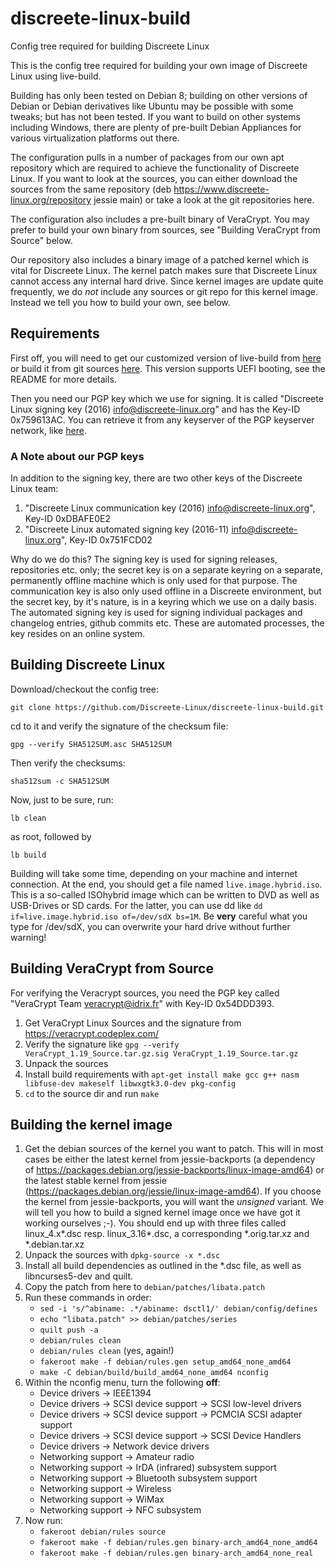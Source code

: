# discreete-linux-build
Config tree required for building Discreete Linux

This is the config tree required for building your own image of Discreete Linux using live-build.

Building has only been tested on Debian 8; building on other versions of Debian or Debian derivatives like Ubuntu 
may be possible with some tweaks; but has not been tested. If you want to build on other systems including Windows, 
there are plenty of pre-built Debian Appliances for various virtualization platforms out there.

The configuration pulls in a number of packages from our own apt repository which are required to achieve the
functionality of Discreete Linux. If you want to look at the sources, you can either download the sources from
the same repository (deb https://www.discreete-linux.org/repository jessie main) or take a look at the git repositories here.

The configuration also includes a pre-built binary of VeraCrypt. You may prefer to build your own binary from sources,
see "Building VeraCrypt from Source" below.

Our repository also includes a binary image of a patched kernel which is vital for Discreete Linux. The kernel patch makes 
sure that Discreete Linux cannot access any internal hard drive. Since kernel images are update quite frequently, 
we do *not* include any sources or git repo for this kernel image. Instead we tell you how to build your own, see below. 

## Requirements

First off, you will need to get our customized version of live-build from 
[here](https://www.discreete-linux.org/repository/pool/main/l/live-build/live-build_20160105dsctl1_all.deb)
or build it from git sources [here](https://github.com/Discreete-Linux/live-build). This version supports
UEFI booting, see the README for more details.

Then you need our PGP key which we use for signing. It is called "Discreete Linux signing key (2016) <info@discreete-linux.org>" and has the Key-ID 0x759613AC. You can retrieve it from any keyserver of the PGP keyserver network, like [here](https://pgp.mit.edu/pks/lookup?op=get&search=0xBA146BB0759613AC).

### A Note about our PGP keys

In addition to the signing key, there are two other keys of the Discreete Linux team:

1. "Discreete Linux communication key (2016) <info@discreete-linux.org>", Key-ID 0xDBAFE0E2
2. "Discreete Linux automated signing key (2016-11) <info@discreete-linux.org>", Key-ID 0x751FCD02

Why do we do this? The signing key is used for signing releases, repositories etc. only; the secret key is on a separate keyring on a separate, permanently offline machine which is only used for that purpose. The communication key is also only used offline in a Discreete environment, but the secret key, by it's nature, is in a keyring which we use on a daily basis. The automated signing key is used for signing individual packages and changelog entries, github commits etc. These are automated processes, the key resides on an online system.

## Building Discreete Linux

Download/checkout the config tree:

`git clone https://github.com/Discreete-Linux/discreete-linux-build.git`

cd to it and verify the signature of the checksum file:

`gpg --verify SHA512SUM.asc SHA512SUM`

Then verify the checksums:

`sha512sum -c SHA512SUM`

Now, just to be sure, run:

`lb clean`

as root, followed by

`lb build`

Building will take some time, depending on your machine and internet connection. At the end, you should get a file named
`live.image.hybrid.iso`. This is a so-called ISOhybrid image which can be written to DVD as well as USB-Drives or SD cards.
For the latter, you can use dd like
`dd if=live.image.hybrid.iso of=/dev/sdX bs=1M`.
Be **very** careful what you type for /dev/sdX, you can overwrite your hard drive without further warning!

## Building VeraCrypt from Source

For verifying the Veracrypt sources, you need the PGP key called "VeraCrypt Team <veracrypt@idrix.fr>" with Key-ID 0x54DDD393.

1. Get VeraCrypt Linux Sources and the signature from https://veracrypt.codeplex.com/
2. Verify the signature like `gpg --verify VeraCrypt_1.19_Source.tar.gz.sig VeraCrypt_1.19_Source.tar.gz`
3. Unpack the sources
4. Install build requirements with
`apt-get install make gcc g++ nasm libfuse-dev makeself libwxgtk3.0-dev pkg-config`
5. `cd` to the source dir and run `make`

## Building the kernel image

1. Get the debian sources of the kernel you want to patch. This will in most cases be either the latest kernel 
from jessie-backports (a dependency of https://packages.debian.org/jessie-backports/linux-image-amd64) or the latest
stable kernel from jessie (https://packages.debian.org/jessie/linux-image-amd64). If you choose the kernel 
from jessie-backports, you will want the *unsigned* variant. We will tell you how to build a signed kernel image once
we have got it working ourselves ;-). You should end up with three files called linux_4.x*.dsc resp. linux_3.16*.dsc,
a corresponding *.orig.tar.xz and *.debian.tar.xz
2. Unpack the sources with `dpkg-source -x *.dsc`
3. Install all build dependencies as outlined in the *.dsc file, as well as libncurses5-dev and quilt.
4. Copy the patch from here to `debian/patches/libata.patch`
5. Run these commands in order:
   * `sed -i 's/^abiname: .*/abiname: dsctl1/' debian/config/defines`
   * `echo "libata.patch" >> debian/patches/series`
   * `quilt push -a`
   * `debian/rules clean`
   * `debian/rules clean` (yes, again!)
   * `fakeroot make -f debian/rules.gen setup_amd64_none_amd64`
   * `make -C debian/build/build_amd64_none_amd64 nconfig`
6. Within the nconfig menu, turn the following **off**:
   * Device drivers -> IEEE1394
   * Device drivers -> SCSI device support -> SCSI low-level drivers 
   * Device drivers -> SCSI device support -> PCMCIA SCSI adapter support
   * Device drivers -> SCSI device support -> SCSI Device Handlers
   * Device drivers -> Network device drivers
   * Networking support -> Amateur radio
   * Networking support -> IrDA (infrared) subsystem support
   * Networking support -> Bluetooth subsystem support
   * Networking support -> Wireless
   * Networking support -> WiMax
   * Networking support -> NFC subsystem
7. Now run:
   * `fakeroot debian/rules source`
   * `fakeroot make -f debian/rules.gen binary-arch_amd64_none_amd64`
   * `fakeroot make -f debian/rules.gen binary-arch_amd64_none_real`
